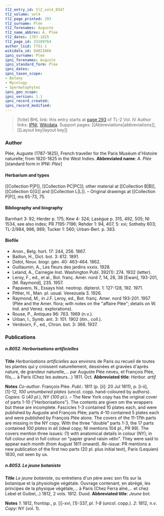 ```yaml
---
tl2_entry_id: tl2_vol4_0347
tl2_volume: vol4
tl2_page_printed: 293
tl2_surname: Plée
tl2_forenames: Auguste
tl2_name_abbrev: A. Plée
tl2_dates: 1787-1825
tl2_page_id: 33189764
author_lsid: 7751-1
wikidata_id: Q4821066
ipni_surname: Plée
ipni_forenames: Auguste
ipni_standard_form: Plée
ipni_dates: 
ipni_taxon_scope: 
- Botany
- Mycology
- Spermatophytes
ipni_geo_scope: 
ipni_version: 1.1
ipni_record_created: 
ipni_record_modified:
---
```


> [!cite] BHL link: this entry starts at [page 293](https://www.biodiversitylibrary.org/page/33189764) of TL-2 Vol. IV
> Author links: [IPNI](https://www.ipni.org/a/7751-1), [Wikidata](https://www.wikidata.org/wiki/Q4821066). Support pages: [[Abbreviations|abbreviations]], [[Layout key|layout key]]

### Author

Plée, Auguste (1787-1825), French traveller for the Paris Muséum d'Histoire naturelle; from 1820-1825 in the West Indies. 
**Abbreviated name**: *A. Plée* \[standard form in IPNI: *Plée*\]

#### Herbarium and types

[[Collection P|P]], [[Collection PC|PC]]; other material at [[Collection B|B]], [[Collection G|G]] and [[Collection L|L]]. – Original drawings at [[Collection P|P]], ms 65-73, 75.

#### Bibliography and biography

Barnhart 3: 92; Herder p. 175; Kew 4: 324; Lasègue p. 315, 492, 505; NI 1534, see also index; PR 7195-7196; Rehder 1: 94, 407, 5: xxi; Sotheby 603; TL-2/984, 986, 989; Tucker 1: 560; Urban-Berl. p. 383.

#### Biofile

- Anon., Belg. hort. 17: 244, 256. 1867.
- Baillon, H., Dict. bot. 3: 612. 1891.
- Didot, Nouv. biogr. gén. 40: 463-464. 1862.
- Guillaumin, A., Les fleurs des jardins xxxix. 1928.
- Leland, A., Carnegie Inst. Washington Publ. 392(1): 274. 1932 (letter).
- Leroy, F., ed., et al., Bot. franç. Amér. nord 7, 14, 28, 38 \[Ewan\], 193-201, \[M. Raymond\], 235. 1957.
- Papavero, N., Essays hist. neotrop. dipterol. 1: 127-128, 192. 1971.
- Pittier, H., Man. pl. usual. Venezuela 3. 1926.
- Raymond, M., *in* J.F. Leroy, ed., Bot. franç. Amer. nord 193-201. 1957 (Plée and the Amer. flora; with notes on the "affaire Plée"; details on W. Ind. and Venez. explorations).
- Rouse, P., Antiques 96: 763. 1969 (n.v.).
- Urban, I., Symb. ant. 3: 101. 1902 (itin., coll.).
- Verdoorn, F., ed., Chron. bot. 3: 366. 1937.

### Publications

##### n.8052. Herborisations artificielles

**Title**
*Herborisations artificielles* aux environs de Paris ou recueil de toutes les plantes qui y croissent naturellement, dessinées et gravées d'après nature, de grandeur naturelle,... par Auguste Plée neveu, et François Plée, fils,... à Paris (Chez les auteurs...) 1811. Oct.
**Abbreviated title**: *Herbor. artif.*

**Notes**
*Co-author*. François Plée.
*Publ*.: 1811 (p. \[ii\]: 20 Jul 1811), p. \[i-ii\], \[1\]-12, *100 unnumbered plates* (uncol. copp. hand-coloured by authors). *Copies*: G (*40 pl.*), NY (*100 pl.*). – The New York copy has the original cover of parts 1-10 ("Herborisations"). The contents are given om the wrappers but these are incomplete. Fascicles 1-3 contained 10 plates each, and were published by Auguste and François Plée; parts 4-10 contained 5 plates each and were published by François Plée alone. The covers of the 11-17th parts are missing in the NY copy. With the three "double" parts 1-3, the 17 parts contained *100 plates* in all (ideal copy; NI mentions 104 pl., PR 99). The covers mention three issues: (1) with anatomical details in colour (NY); in full colour and in full colour on "papier grand raisin vélin". They were said to appear each month (from August 1811 onward).
*Re-issue*: PR mentions a new publication of the first two parts (20 pl. plus initial text), Paris (Lequien) 1830, not seen by us.

##### n.8053. Le jeune botaniste

**Title**
*Le jeune botaniste*, ou entretiens d'un père avec son fils sur la botanique et la physiologie végétale. Ouvrage contenant, en abrégé, les principes de la physique végétale,... à Paris (Chez Ferra aîné,... et chez Lebel et Guibel,..) 1812, 2 vols. 1812. Duod.
**Abbreviated title**: *Jeune bot.*

**Notes**
*1*: 1812, frontisp., p. \[i\]-xvi, \[1\]-337, *pl. 1-8* (uncol. copp.).
*2*: 1812, n.v.
*Copy*: NY (vol. 1).

